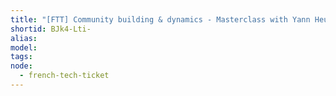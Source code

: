 ```yaml
---
title: "[FTT] Community building & dynamics - Masterclass with Yann Heurtaux"
shortid: BJk4-Lti-
alias:
model:
tags:
node: 
  - french-tech-ticket
---
```

